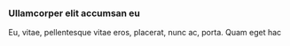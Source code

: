 ### Ullamcorper elit accumsan eu

Eu, vitae, pellentesque vitae eros, placerat, nunc ac, porta. Quam eget hac


